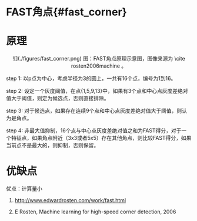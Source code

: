 FAST角点{#fast_corner}
======================

# 原理

<center>
![](./figures/fast_corner.png)
图：FAST角点原理示意图，图像来源为 \cite rosten2006machine 。
</center>

step 1: 以p点为中心，考虑半径为3的圆上，一共有16个点，编号为1到16。

step 2: 设定一个灰度阈值，在点{1,5,9,13}中，如果有3个点和中心点灰度差绝对值大于阈值，则定为候选点，否则直接排除。

step 3: 对于候选点，如果存在连续9个点和中心点灰度差绝对值大于阈值，则认为是角点。

step 4: 非最大值抑制，16个点与中心点灰度差绝对值之和为FAST得分，对于一个特征点，如果角点附近（3x3或者5x5）存在其他角点，则比较FAST得分，如果当前点不是最大的，则抑制，否则保留。

# 优缺点

优点：计算量小


1. http://www.edwardrosten.com/work/fast.html

2. E Rosten, Machine learning for high-speed corner detection, 2006
